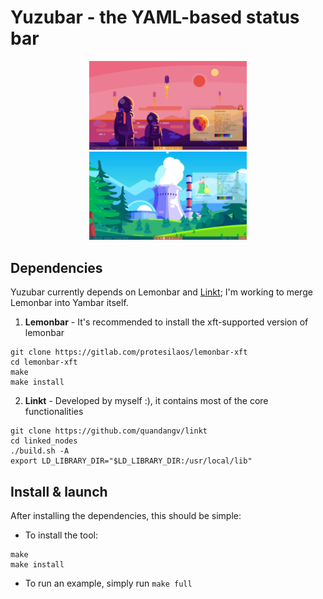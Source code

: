 # Yuzubar - the YAML-based status bar

<p align="center">
  <img src="previews/mars-theme.png" width="50%" alt="Themes using yuzubar">
  <img src="previews/nuclear-theme.png" width="50%" alt="Themes using yuzubar">
</p>

## Dependencies
Yuzubar currently depends on Lemonbar and [Linkt](https://github.com/quandangv/linkt); I'm working to merge Lemonbar into Yambar itself.
1. **Lemonbar** - It's recommended to install the xft-supported version of lemonbar
```
git clone https://gitlab.com/protesilaos/lemonbar-xft
cd lemonbar-xft
make
make install
```
2. **Linkt** - Developed by myself :), it contains most of the core functionalities
```
git clone https://github.com/quandangv/linkt
cd linked_nodes
./build.sh -A
export LD_LIBRARY_DIR="$LD_LIBRARY_DIR:/usr/local/lib"
```

## Install & launch
After installing the dependencies, this should be simple:
- To install the tool:
```
make
make install
```
- To run an example, simply run `make full`
